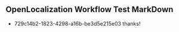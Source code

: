 ## OpenLocalization Workflow Test MarkDown
* 729c14b2-1823-4298-a16b-be3d5e215e03 
thanks!<!--HONumber=Mar16_HO3-->

